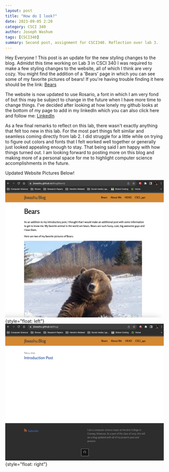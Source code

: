 ```yaml
---
layout: post
title: "How do I look?"
date: 2023-09-05 2:20
category: CSCI 340
author: Joseph Washum
tags: [CSCI340]
summary: Second post, assignment for CSCI340. Reflection over lab 3.
---
```

Hey Everyone ! This post is an update for the new styling changes to the blog. Admidst this time working on Lab 3 in CSCI 340 I was required to make a few styling changes to the website, all of which I think are very cozy. You might find the addition of a 'Bears' page in which you can see some of my favorite pictures of bears! If you're having trouble finding it here should be the link: [Bears](https://jkwashu.github.io/Blog/Bears/)

The website is now updated to use Rosario, a font in which I am very fond of but this may be subject to change in the future when I have more time to change things. I've decided after looking at how lonely my github looks at the bottom of my page to add in my linkedIn which you can also click here and follow me: [LinkedIn](https://www.linkedin.com/in/joseph-washum-1a5899261/)

As a few final remarks to reflect on this lab, there wasn't exactly anything that felt too new in this lab. For the most part things felt similar and seamless coming directly from lab 2. I did struggle for a little while on trying to figure out colors and fonts that I felt worked well together or generally just looked appealing enough to stay. That being said I am happy with how things turned out. I am looking forward to posting more on this blog and making more of a personal space for me to highlight computer science accomplishments in the future.

Updated Website Pictures Below!

![UpdatedBears](/pic_assets/Bear_ScnS.png){style="float: left"}
![UpdatedBlog](/pic_assets/BlogScnS.png){style="float: right"}
